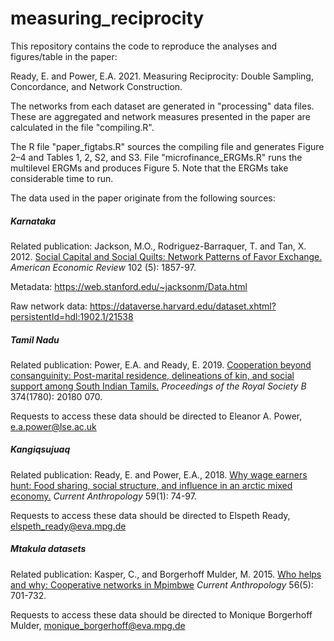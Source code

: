 # measuring_reciprocity

This repository contains the code to reproduce the analyses and figures/table in the paper:

Ready, E. and Power, E.A. 2021. Measuring Reciprocity: Double Sampling, Concordance, and Network Construction.

The networks from each dataset are generated in "processing" data files. These are aggregated and network measures presented in the paper are calculated in the file "compiling.R". 

The R file "paper_figtabs.R" sources the compiling file and generates Figure 2–4 and Tables 1, 2, S2, and S3. File "microfinance_ERGMs.R" runs the multilevel ERGMs and produces Figure 5. Note that the ERGMs take considerable time to run.

The data used in the paper originate from the following sources:

##### Karnataka

Related publication: Jackson, M.O., Rodriguez-Barraquer, T. and Tan, X. 2012. [Social Capital and Social Quilts: Network Patterns of Favor Exchange.](https://www.aeaweb.org/articles?id=10.1257/aer.102.5.1857) *American Economic Review* 102 (5): 1857-97.

Metadata: https://web.stanford.edu/~jacksonm/Data.html

Raw network data: https://dataverse.harvard.edu/dataset.xhtml?persistentId=hdl:1902.1/21538

##### Tamil Nadu

Related publication: Power, E.A. and Ready, E. 2019. [Cooperation beyond consanguinity: Post-marital residence, delineations of kin, and social support among South Indian Tamils.](https://royalsocietypublishing.org/doi/10.1098/rstb.2018.0070) *Proceedings of the Royal Society B* 374(1780): 20180 070.

Requests to access these data should be directed to Eleanor A. Power, e.a.power@lse.ac.uk

##### Kangiqsujuaq

Related publication:  Ready, E. and Power, E.A., 2018. [Why wage earners hunt: Food sharing, social structure, and influence in an arctic mixed economy.](https://www.journals.uchicago.edu/doi/full/10.1086/696018) *Current Anthropology* 59(1): 74-97.

Requests to access these data should be directed to Elspeth Ready, elspeth_ready@eva.mpg.de

##### Mtakula datasets

Related publication: Kasper, C., and Borgerhoff Mulder, M. 2015. [Who helps and why: Cooperative networks in Mpimbwe](https://www.jstor.org/stable/10.1086/683024?origin=JSTOR-pdf&seq=1#metadata_info_tab_contents) *Current Anthropology* 56(5): 701-732.

Requests to access these data should be directed to Monique Borgerhoff Mulder, monique_borgerhoff@eva.mpg.de
